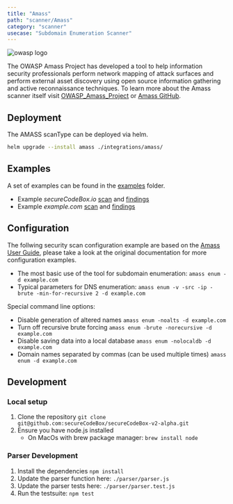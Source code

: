 ```yaml
---
title: "Amass"
path: "scanner/Amass"
category: "scanner"
usecase: "Subdomain Enumeration Scanner"
---
```


![owasp logo](https://owasp.org/assets/images/logo.png)

The OWASP Amass Project has developed a tool to help information security professionals perform network mapping of attack surfaces and perform external asset discovery using open source information gathering and active reconnaissance techniques. To learn more about the Amass scanner itself visit [OWASP_Amass_Project] or [Amass GitHub].

<!-- end -->

## Deployment

The AMASS scanType can be deployed via helm.

```bash
helm upgrade --install amass ./integrations/amass/
```

## Examples

A set of examples can be found in the [examples](./examples) folder.
* Example *secureCodeBox.io* [scan](./examples/secureCodeBox.io/scan.yaml) and [findings](./examples/secureCodeBox.io/findings.yaml)
* Example *example.com* [scan](./examples/secureCodeBox.io/scan.yaml) and [findings](./examples/secureCodeBox.io/findings.yaml)

## Configuration

The follwing security scan configuration example are based on the [Amass User Guide], please take a look at the original documentation for more configuration examples.

* The most basic use of the tool for subdomain enumeration: `amass enum -d example.com`
* Typical parameters for DNS enumeration: `amass enum -v -src -ip -brute -min-for-recursive 2 -d example.com`
  
Special command line options:
* Disable generation of altered names	`amass enum -noalts -d example.com`
* Turn off recursive brute forcing	`amass enum -brute -norecursive -d example.com`
* Disable saving data into a local database	`amass enum -nolocaldb -d example.com`
* Domain names separated by commas (can be used multiple times)	`amass enum -d example.com`


## Development

### Local setup
1. Clone the repository `git clone git@github.com:secureCodeBox/secureCodeBox-v2-alpha.git`
2. Ensure you have node.js installed
   * On MacOs with brew package manager: `brew install node`

### Parser Development

1. Install the dependencies `npm install`
2. Update the parser function here: `./parser/parser.js`
3. Update the parser tests here: `./parser/parser.test.js`
4. Run the testsuite: `npm test`

[OWASP_Amass_Project]: https://owasp.org/www-project-amass/
[Amass GitHub]: https://github.com/OWASP/Amass
[Amass User Guide]: https://github.com/OWASP/Amass/blob/master/doc/user_guide.md